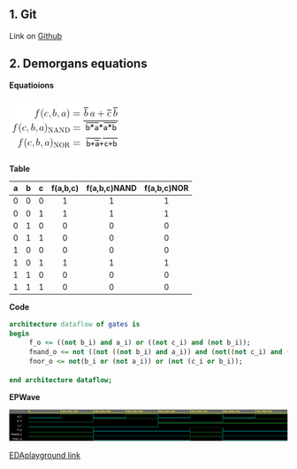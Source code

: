 ## 1. Git

Link on [Github](https://github.com/DavidHala123/Digital-Electronics-1)

## 2. Demorgans equations
**Equatioions**

![Logic function](images/equations.png)

**Table**

| **a** | **b** |**c** | **f(a,b,c)** |**f(a,b,c)NAND** |**f(a,b,c)NOR** |
| :-: | :-: | :-: | :-: | :-: | :-: |
| 0 | 0 | 0 | 1 | 1 | 1 |
| 0 | 0 | 1 | 1 | 1 | 1 |
| 0 | 1 | 0 | 0 | 0 | 0 |
| 0 | 1 | 1 | 0 | 0 | 0 |
| 1 | 0 | 0 | 0 | 0 | 0 |
| 1 | 0 | 1 | 1 | 1 | 1 |
| 1 | 1 | 0 | 0 | 0 | 0 |
| 1 | 1 | 1 | 0 | 0 | 0 |

**Code**

```vhdl
architecture dataflow of gates is 
begin 
	 f_o <= ((not b_i) and a_i) or ((not c_i) and (not b_i));
     fnand_o <= not ((not ((not b_i) and a_i)) and (not((not c_i) and (not b_i))));
     fnor_o <= not(b_i or (not a_i)) or (not (c_i or b_i));
     
end architecture dataflow;
```
**EPWave**

![EPWave](images/2nd_part.PNG)

[EDAplayground link](https://www.edaplayground.com/x/9xpL)
